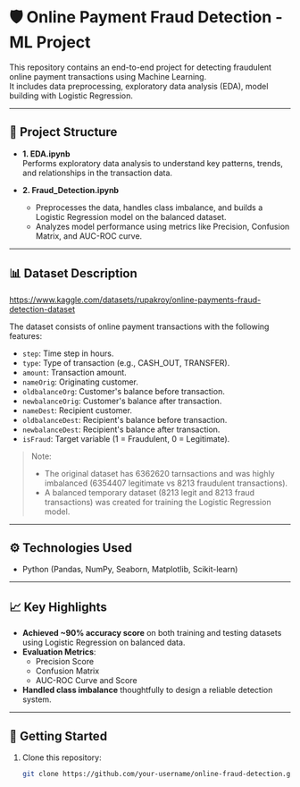 # 🛡️ Online Payment Fraud Detection - ML Project

This repository contains an end-to-end project for detecting fraudulent online payment transactions using Machine Learning.  
It includes data preprocessing, exploratory data analysis (EDA), model building with Logistic Regression.

---

## 📂 Project Structure

- **1. EDA.ipynb**  
  Performs exploratory data analysis to understand key patterns, trends, and relationships in the transaction data.

- **2. Fraud_Detection.ipynb**  
  - Preprocesses the data, handles class imbalance, and builds a Logistic Regression model on the balanced dataset.
  - Analyzes model performance using metrics like Precision, Confusion Matrix, and AUC-ROC curve.

---

## 📊 Dataset Description
https://www.kaggle.com/datasets/rupakroy/online-payments-fraud-detection-dataset

The dataset consists of online payment transactions with the following features:
- `step`: Time step in hours.
- `type`: Type of transaction (e.g., CASH_OUT, TRANSFER).
- `amount`: Transaction amount.
- `nameOrig`: Originating customer.
- `oldbalanceOrg`: Customer's balance before transaction.
- `newbalanceOrig`: Customer's balance after transaction.
- `nameDest`: Recipient customer.
- `oldbalanceDest`: Recipient's balance before transaction.
- `newbalanceDest`: Recipient's balance after transaction.
- `isFraud`: Target variable (1 = Fraudulent, 0 = Legitimate).

> Note:  
> - The original dataset has 6362620 tarnsactions and was highly imbalanced (6354407 legitimate vs 8213 fraudulent transactions).  
> - A balanced temporary dataset (8213 legit and 8213 fraud transactions) was created for training the Logistic Regression model.  

---

## ⚙️ Technologies Used

- Python (Pandas, NumPy, Seaborn, Matplotlib, Scikit-learn)

---

## 📈 Key Highlights

- **Achieved ~90% accuracy score** on both training and testing datasets using Logistic Regression on balanced data.
- **Evaluation Metrics**:
  - Precision Score
  - Confusion Matrix
  - AUC-ROC Curve and Score
- **Handled class imbalance** thoughtfully to design a reliable detection system.

---

## 🚀 Getting Started

1. Clone this repository:
   ```bash
   git clone https://github.com/your-username/online-fraud-detection.git
